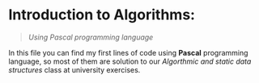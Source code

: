# **Introduction to Algorithms:**
> *Using Pascal programming language*


In this file you can find my first lines of code using **Pascal** programming language, so most of them are solution to our *Algorthmic and static data structures* class at university exercises.
